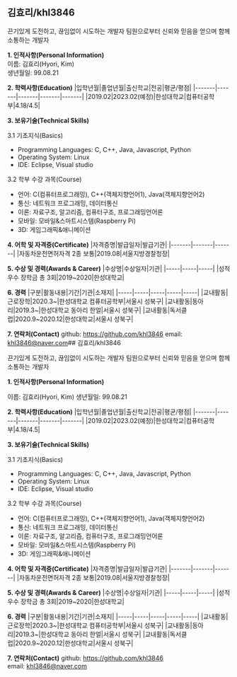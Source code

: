 ## 김효리/khl3846

끈기있게 도전하고, 끊임없이 시도하는 개발자
팀원으로부터 신뢰와 믿음을 얻으며 함께 소통하는 개발자

**1. 인적사항(Personal Information)**  
이름: 김효리(Hyori, Kim)  
생년월일: 99.08.21

**2. 학력사항(Education)**
|입학년월|졸업년월|출신학교|전공|평균/평점|
|-------|-------|-------|-------|-------|
|2019.02|2023.02(예정)|한성대학교|컴퓨터공학부|4.18/4.5|

**3. 보유기술(Technical Skills)**

3.1 기초지식(Basics)

* Programming Languages: C, C++, Java, Javascript, Python
* Operating System: Linux
* IDE: Eclipse, Visual studio

3.2 학부 수강 과목(Course)
* 언어: C(컴퓨터프로그래밍), C++(객체지향언어1), Java(객체지향언어2)
* 통신: 네트워크 프로그래밍, 데이터통신
* 이론: 자료구조, 알고리즘, 컴퓨터구조, 프로그래밍언어론
* 모바일: 모바일&스마트시스템(Raspberry Pi)
* 3D: 게임그래픽&애니메이션

**4. 어학 및 자격증(Certificate)**
|자격증명|발급일자|발급기관|
|-------|-------|-------|
|자동차운전면허자격 2종 보통|2019.08|서울지방경찰청장|

**5. 수상 및 경력(Awards & Career)**
|수상명|수상일자|기관|
|-----|-----|-----|
|성적우수 장학금 총 3회|2019~2020|한성대학교|

**6. 경력**
|구분|활동내용|기간|기관|소재지|
|-----|-----|-----|-----|-----|
|교내활동|근로장학|2020.3~|한성대학교 컴퓨터공학부|서울시 성북구|
|교내활동|동아리|2019.3~|한성대학교 동아리 한얼|서울시 성북구|
|교내활동|독서클럽|2020.9~2020.12|한성대학교|서울시 성북구|

**7. 연락처(Contact)**
github: https://github.com/khl3846
email: khl3846@naver.com## 김효리/khl3846

끈기있게 도전하고, 끊임없이 시도하는 개발자
팀원으로부터 신뢰와 믿음을 얻으며 함께 소통하는 개발자

**1. 인적사항(Personal Information)**

이름: 김효리(Hyori, Kim)
생년월일: 99.08.21

**2. 학력사항(Education)**
|입학년월|졸업년월|출신학교|전공|평균/평점|
|-------|-------|-------|-------|-------|
|2019.02|2023.02(예정)|한성대학교|컴퓨터공학부|4.18/4.5|

**3. 보유기술(Technical Skills)**

3.1 기초지식(Basics)

* Programming Languages: C, C++, Java, Javascript, Python
* Operating System: Linux
* IDE: Eclipse, Visual studio

3.2 학부 수강 과목(Course)
* 언어: C(컴퓨터프로그래밍), C++(객체지향언어1), Java(객체지향언어2)
* 통신: 네트워크 프로그래밍, 데이터통신
* 이론: 자료구조, 알고리즘, 컴퓨터구조, 프로그래밍언어론
* 모바일: 모바일&스마트시스템(Raspberry Pi)
* 3D: 게임그래픽&애니메이션

**4. 어학 및 자격증(Certificate)**
|자격증명|발급일자|발급기관|
|-------|-------|-------|
|자동차운전면허자격 2종 보통|2019.08|서울지방경찰청장|

**5. 수상 및 경력(Awards & Career)**
|수상명|수상일자|기관|
|-----|-----|-----|
|성적우수 장학금 총 3회|2019~2020|한성대학교|

**6. 경력**
|구분|활동내용|기간|기관|소재지|
|-----|-----|-----|-----|-----|
|교내활동|근로장학|2020.3~|한성대학교 컴퓨터공학부|서울시 성북구|
|교내활동|동아리|2019.3~|한성대학교 동아리 한얼|서울시 성북구|
|교내활동|독서클럽|2020.9~2020.12|한성대학교|서울시 성북구|

**7. 연락처(Contact)**
github: https://github.com/khl3846  
email: khl3846@naver.com
